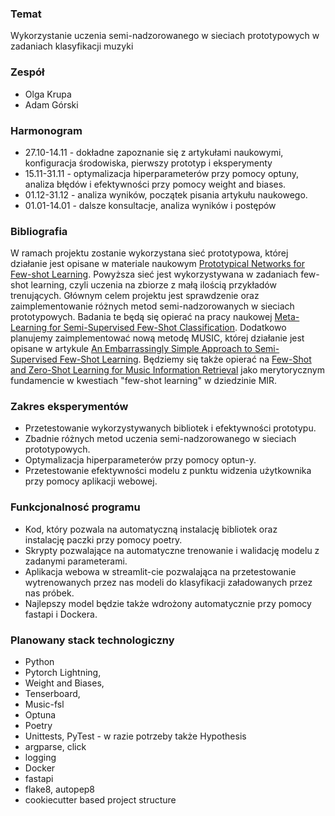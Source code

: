 ### Temat
Wykorzystanie uczenia semi-nadzorowanego w sieciach prototypowych w zadaniach klasyfikacji muzyki

### Zespół
- Olga Krupa
- Adam Górski

### Harmonogram
- 27.10-14.11 - dokładne zapoznanie się z artykułami naukowymi, konfiguracja środowiska, pierwszy prototyp i eksperymenty
- 15.11-31.11 - optymalizacja hiperparameterów przy pomocy optuny, analiza błędów i efektywności przy pomocy weight and biases.
- 01.12-31.12 - analiza wyników, początek pisania artykułu naukowego.
- 01.01-14.01 - dalsze konsultacje, analiza wyników i postępów

### Bibliografia
W ramach projektu zostanie wykorzystana sieć prototypowa, której działanie jest opisane w materiale naukowym
[Prototypical Networks for Few-shot Learning](https://arxiv.org/abs/1703.05175). Powyższa sieć jest wykorzystywana w zadaniach few-shot learning, czyli uczenia na zbiorze z małą ilością przykładów trenujących.
Głównym celem projektu jest sprawdzenie oraz zaimplementowanie różnych metod semi-nadzorowanych w sieciach prototypowych. Badania te będą się opierać na pracy naukowej [Meta-Learning for Semi-Supervised Few-Shot Classification](https://arxiv.org/abs/1803.00676).
Dodatkowo planujemy zaimplementować nową metodę MUSIC, której działanie jest opisane w artykule [An Embarrassingly Simple Approach to Semi-Supervised Few-Shot Learning](https://arxiv.org/abs/2209.13777). 
Będziemy się także opierać na [Few-Shot and Zero-Shot Learning for Music Information Retrieval](https://music-fsl-zsl.github.io/tutorial) jako merytorycznym fundamencie w kwestiach "few-shot learning" w dziedzinie MIR.

### Zakres eksperymentów
- Przetestowanie wykorzystywanych bibliotek i efektywności prototypu.
- Zbadnie różnych metod uczenia semi-nadzorowanego w sieciach prototypowych.
- Optymalizacja hiperparameterów przy pomocy optun-y.
- Przetestowanie efektywności modelu z punktu widzenia użytkownika przy pomocy aplikacji webowej.

### Funkcjonalnosć programu
- Kod, który pozwala na automatyczną instalację bibliotek oraz instalację paczki przy pomocy poetry.
- Skrypty pozwalające na automatyczne trenowanie i walidację modelu z zadanymi parameterami. 
- Aplikacja webowa w streamlit-cie pozwalająca na przetestowanie wytrenowanych przez nas modeli do klasyfikacji załadowanych przez nas próbek.
- Najlepszy model będzie także wdrożony automatycznie przy pomocy fastapi i Dockera.

### Planowany stack technologiczny
- Python
- Pytorch Lightning,
- Weight and Biases,
- Tenserboard,
- Music-fsl
- Optuna
- Poetry
- Unittests, PyTest - w razie potrzeby także Hypothesis
- argparse, click
- logging
- Docker
- fastapi
- flake8, autopep8
- cookiecutter based project structure
